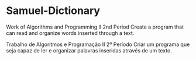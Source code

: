 # Samuel-Dictionary
Work of Algorithms and Programming II 2nd Period
Create a program that can read and organize words inserted through a text.

Trabalho de Algoritmos e Programação II 2º Período
Criar um programa que seja capaz de ler e organizar palavras inseridas através de um texto.
